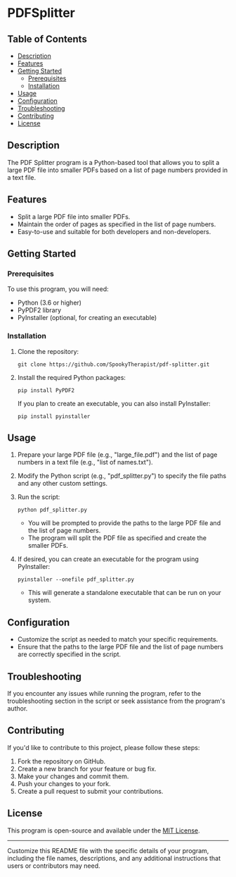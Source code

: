# PDFSplitter

## Table of Contents

- [Description](#description)
- [Features](#features)
- [Getting Started](#getting-started)
  - [Prerequisites](#prerequisites)
  - [Installation](#installation)
- [Usage](#usage)
- [Configuration](#configuration)
- [Troubleshooting](#troubleshooting)
- [Contributing](#contributing)
- [License](#license)

## Description

The PDF Splitter program is a Python-based tool that allows you to split a large PDF file into smaller PDFs based on a list of page numbers provided in a text file.

## Features

- Split a large PDF file into smaller PDFs.
- Maintain the order of pages as specified in the list of page numbers.
- Easy-to-use and suitable for both developers and non-developers.

## Getting Started

### Prerequisites

To use this program, you will need:

- Python (3.6 or higher)
- PyPDF2 library
- PyInstaller (optional, for creating an executable)

### Installation

1. Clone the repository:

   ```
   git clone https://github.com/SpookyTherapist/pdf-splitter.git
   ```

2. Install the required Python packages:

   ```
   pip install PyPDF2
   ```

   If you plan to create an executable, you can also install PyInstaller:

   ```
   pip install pyinstaller
   ```

## Usage

1. Prepare your large PDF file (e.g., "large_file.pdf") and the list of page numbers in a text file (e.g., "list of names.txt").

2. Modify the Python script (e.g., "pdf_splitter.py") to specify the file paths and any other custom settings.

3. Run the script:

   ```
   python pdf_splitter.py
   ```

   - You will be prompted to provide the paths to the large PDF file and the list of page numbers.
   - The program will split the PDF file as specified and create the smaller PDFs.

4. If desired, you can create an executable for the program using PyInstaller:

   ```
   pyinstaller --onefile pdf_splitter.py
   ```

   - This will generate a standalone executable that can be run on your system.

## Configuration

- Customize the script as needed to match your specific requirements.
- Ensure that the paths to the large PDF file and the list of page numbers are correctly specified in the script.

## Troubleshooting

If you encounter any issues while running the program, refer to the troubleshooting section in the script or seek assistance from the program's author.

## Contributing

If you'd like to contribute to this project, please follow these steps:

1. Fork the repository on GitHub.
2. Create a new branch for your feature or bug fix.
3. Make your changes and commit them.
4. Push your changes to your fork.
5. Create a pull request to submit your contributions.

## License

This program is open-source and available under the [MIT License](LICENSE).

---

Customize this README file with the specific details of your program, including the file names, descriptions, and any additional instructions that users or contributors may need.
